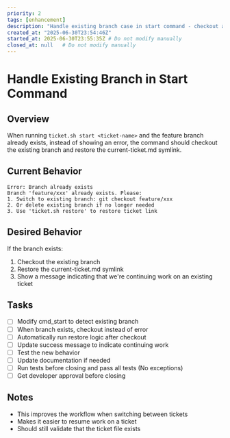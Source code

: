 ```yaml
---
priority: 2
tags: [enhancement]
description: "Handle existing branch case in start command - checkout and restore instead of error"
created_at: "2025-06-30T23:54:46Z"
started_at: 2025-06-30T23:55:35Z # Do not modify manually
closed_at: null   # Do not modify manually
---
```


# Handle Existing Branch in Start Command

## Overview

When running `ticket.sh start <ticket-name>` and the feature branch already exists, instead of showing an error, the command should checkout the existing branch and restore the current-ticket.md symlink.

## Current Behavior

```
Error: Branch already exists
Branch 'feature/xxx' already exists. Please:
1. Switch to existing branch: git checkout feature/xxx
2. Or delete existing branch if no longer needed
3. Use 'ticket.sh restore' to restore ticket link
```

## Desired Behavior

If the branch exists:
1. Checkout the existing branch
2. Restore the current-ticket.md symlink
3. Show a message indicating that we're continuing work on an existing ticket

## Tasks

- [ ] Modify cmd_start to detect existing branch
- [ ] When branch exists, checkout instead of error
- [ ] Automatically run restore logic after checkout
- [ ] Update success message to indicate continuing work
- [ ] Test the new behavior
- [ ] Update documentation if needed
- [ ] Run tests before closing and pass all tests (No exceptions)
- [ ] Get developer approval before closing

## Notes

- This improves the workflow when switching between tickets
- Makes it easier to resume work on a ticket
- Should still validate that the ticket file exists
